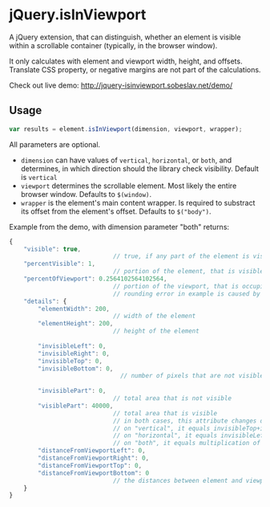# jQuery.isInViewport
A jQuery extension, that can distinguish, whether an element is visible within a scrollable container (typically, in the browser window).

It only calculates with element and viewport width, height, and offsets. Translate CSS property, or negative margins are not part of the calculations.

Check out live demo:
http://jquery-isinviewport.sobeslav.net/demo/

## Usage
```javascript
var results = element.isInViewport(dimension, viewport, wrapper);
```

All parameters are optional. 
* `dimension` can have values of `vertical`, `horizontal`, or `both`, and determines, in which direction should the library check visibility. Default is `vertical`
* `viewport` determines the scrollable element. Most likely the entire browser window. Defaults to `$(window)`.
* `wrapper` is the element's main content wrapper. Is required to substract its offset from the element's offset.  Defaults to `$("body")`.

Example from the demo, with dimension parameter "both" returns:
```javascript
{
	"visible": true,                         
                             // true, if any part of the element is visible
	"percentVisible": 1,                   
                             // portion of the element, that is visible
	"percentOfViewport": 0.2564102564102564, 
                             // portion of the viewport, that is occupied by the element
                             // rounding error in example is caused by the scrollbars
	"details": {
		"elementWidth": 200,   
                             // width of the element
		"elementHeight": 200,   
                             // height of the element
    
		"invisibleLeft": 0,     
		"invisibleRight": 0,                   
		"invisibleTop": 0,                     
		"invisibleBottom": 0,            
                               // number of pixels that are not visible on the according side; that are hidden behind the viewport edge
    
		"invisiblePart": 0,     
                             // total area that is not visible  
		"visiblePart": 40000,   
                             // total area that is visible
                             // in both cases, this attribute changes depending on dimension setting
                             // on "vertical", it equals invisibleTop+invisibleBottom
                             // on "horizontal", it equals invisibleLeft+invisibleRight
                             // on "both", it equals multiplication of horizontal and vertical (in)visiblePart values
		"distanceFromViewportLeft": 0,        
		"distanceFromViewportRight": 0,
		"distanceFromViewportTop": 0,
		"distanceFromViewportBottom": 0
                             // the distances between element and viewport if the element is completelly off viewport
	}
}
```
